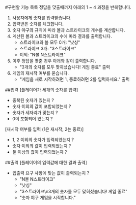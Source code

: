#구현할 기능 목록
정답을 맞출때까지 아래의 1 ~ 4 과정을 반복합니다.
1. 사용자에게 숫자를 입력받습니다.
2. 입력받은 숫자를 체크합니다.
3. 숫자 야구의 규칙에 따라 볼과 스트라이크의 개수를 계산합니다.
4. 계산된 볼과 스트라이크의 수에 따라 결과를 출력합니다.
    - 스트라이크와 볼 모두 0개: "낫싱"
    - 스트라이크 3개: "3스트라이크"
    - 이외: "N볼 N스트라이크"
5. 이후 정답을 맞춘 경우 아래와 같이 출력합니다.
    - "3개의 숫자를 모두 맞히셨습니다! 게임 종료" 출력
6. 게임의 재시작 여부를 묻습니다.
    - "게임을 새로 시작하려면 1, 종료하려면 2를 입력하세요." 출력


##입력
[플레이어가 세개의 숫자를 입력]
- 중복된 숫자가 있는지 ?
- 숫자 이외의 값이 포함되었는지 ?
- 숫자가 세자리가 맞는지 ?
- 0이 포함되어 있는지 ?

[재시작 여부를 입력 (1은 재시작, 2는 종료)]
- 1, 2 이외의 숫자가 입력되었는지 ?
- 숫자 이외의 값이 입력되었는지 ?
- 둘 이상의 값이 입력되었는지 ?

##출력
[플레이어의 입력값에 대한 결과 출력]
- 입출력 요구 사항에 맞는 값이 출력되는지 ?
    - "N볼 N스트라이크"
    - "낫싱"
    - "3스트라이크\n3개의 숫자를 모두 맞히셨습니다! 게임 종료"
    - "숫자 야구 게임을 시작합니다."